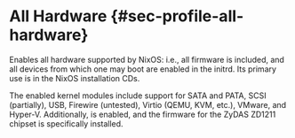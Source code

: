 # All Hardware {#sec-profile-all-hardware}

Enables all hardware supported by NixOS: i.e., all firmware is included, and
all devices from which one may boot are enabled in the initrd. Its primary
use is in the NixOS installation CDs.

The enabled kernel modules include support for SATA and PATA, SCSI
(partially), USB, Firewire (untested), Virtio (QEMU, KVM, etc.), VMware, and
Hyper-V. Additionally, [](#opt-hardware.enableAllFirmware) is
enabled, and the firmware for the ZyDAS ZD1211 chipset is specifically
installed.
